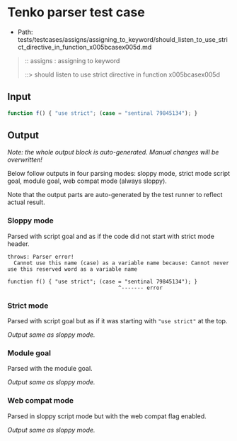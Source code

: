 # Tenko parser test case

- Path: tests/testcases/assigns/assigning_to_keyword/should_listen_to_use_strict_directive_in_function_x005bcasex005d.md

> :: assigns : assigning to keyword
>
> ::> should listen to use strict directive in function x005bcasex005d

## Input

`````js
function f() { "use strict"; (case = "sentinal 79845134"); }
`````

## Output

_Note: the whole output block is auto-generated. Manual changes will be overwritten!_

Below follow outputs in four parsing modes: sloppy mode, strict mode script goal, module goal, web compat mode (always sloppy).

Note that the output parts are auto-generated by the test runner to reflect actual result.

### Sloppy mode

Parsed with script goal and as if the code did not start with strict mode header.

`````
throws: Parser error!
  Cannot use this name (case) as a variable name because: Cannot never use this reserved word as a variable name

function f() { "use strict"; (case = "sentinal 79845134"); }
                                   ^------- error
`````

### Strict mode

Parsed with script goal but as if it was starting with `"use strict"` at the top.

_Output same as sloppy mode._

### Module goal

Parsed with the module goal.

_Output same as sloppy mode._

### Web compat mode

Parsed in sloppy script mode but with the web compat flag enabled.

_Output same as sloppy mode._
